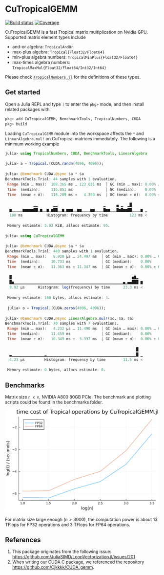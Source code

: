 # CuTropicalGEMM

[![Build status](https://badge.buildkite.com/06c24dc7b1a9d7c38897acd21575ffd678ee03de190c0b8d81.svg)](https://buildkite.com/julialang/cutropicalgemm-dot-jl)
[![Coverage](https://codecov.io/gh/ArrogantGao/CuTropicalGEMM.jl/branch/main/graph/badge.svg)](https://codecov.io/gh/ArrogantGao/CuTropicalGEMM.jl)

CuTropicalGEMM is a fast Tropical matrix multiplication on Nvidia GPU. Supported matrix element types include
* and-or algebra: `TropicalAndOr`
* max-plus algebra: `Tropical{Float32/Float64}`
* min-plus algebra numbers: `TropicalMinPlus{Float32/Float64}`
* max-times algebra numbers: `TropicalMaxMul{Float32/Float64/Int32/Int64}`

Please check [`TropicalNumbers.jl`](https://github.com/TensorBFS/TropicalNumbers.jl) for the definitions of these types. 

## Get started

Open a Julia REPL and type `]` to enter the `pkg>` mode, and then install related packages with
```julia
pkg> add CuTropicalGEMM, BenchmarkTools, TropicalNumbers, CUDA
pkg> build
```
Loading `CuTropicalGEMM` module into the workspace affects the `*` and `LinearAlgebra.mul!` on CuTropical matrices immediately. The following is a minimum working example
```julia
julia> using TropicalNumbers, CUDA, BenchmarkTools, LinearAlgebra

julia> a = Tropical.(CUDA.randn(4096, 4096));

julia> @benchmark CUDA.@sync $a * $a
BenchmarkTools.Trial: 44 samples with 1 evaluation.
 Range (min … max):  108.365 ms … 123.031 ms  ┊ GC (min … max): 0.00% … 0.00%
 Time  (median):     116.051 ms               ┊ GC (median):    0.00%
 Time  (mean ± σ):   116.289 ms ±   4.390 ms  ┊ GC (mean ± σ):  0.00% ± 0.00%

             ▁▁       ▁▁                     ▁     ▄ ▁  ▁█       
  ▆▁▁▁▁▁▆▆▆▆▆██▁▆▁▁▆▁▆██▁▁▆▁▆▆▆▁▁▆▆▁▁▁▁▆▆▁▁▁▁█▆▆▁▁▁█▆█▆▆██▁▁▁▁▆ ▁
  108 ms           Histogram: frequency by time          123 ms <

 Memory estimate: 5.03 KiB, allocs estimate: 95.

julia> using CuTropicalGEMM

julia> @benchmark CUDA.@sync $a * $a
BenchmarkTools.Trial: 440 samples with 1 evaluation.
 Range (min … max):   8.920 μs … 24.497 ms  ┊ GC (min … max): 0.00% … 0.00%
 Time  (median):     10.733 ms              ┊ GC (median):    0.00%
 Time  (mean ± σ):   11.363 ms ± 11.347 ms  ┊ GC (mean ± σ):  0.00% ± 0.00%

  █                                                       ▅▇▂  
  █▅▁▁▁▁▁▁▁▁▁▁▁▁▁▁▁▁▁▁▁▁▁▁▁▁▁▁▁▁▁▁▁▁▁▁▁▁▁▁▁▁▁▁▁▁▁▁▁▁▁▁▄▁▄▄███ ▆
  8.92 μs      Histogram: log(frequency) by time      23.3 ms <

 Memory estimate: 160 bytes, allocs estimate: 4.

 julia> o = Tropical.(CUDA.zeros(4096, 4096));

julia> @benchmark CUDA.@sync LinearAlgebra.mul!($o, $a, $a)
BenchmarkTools.Trial: 70 samples with 7 evaluations.
 Range (min … max):   4.232 μs … 11.490 ms  ┊ GC (min … max): 0.00% … 0.00%
 Time  (median):     11.459 ms              ┊ GC (median):    0.00%
 Time  (mean ± σ):   10.349 ms ±  3.337 ms  ┊ GC (mean ± σ):  0.00% ± 0.00%

                                                            █  
  ▃▁▁▁▁▁▁▁▁▁▁▁▁▁▁▁▂▁▁▁▁▁▁▁▁▁▁▁▁▁▁▁▁▁▁▁▁▁▁▁▁▁▁▁▁▁▁▁▁▁▁▁▁▁▁▁▁▁█ ▁
  4.23 μs         Histogram: frequency by time        11.5 ms <

 Memory estimate: 0 bytes, allocs estimate: 0.
```

## Benchmarks

Matrix size `n x n`, NVIDIA A800 80GB PCIe.
The benchmark and plotting scripts could be found in the benchmarks folder.

![Time cost for FP32/FP64 Tropical opeartors](./benchmark/time.png)

For matrix size large enough ($n > 3000$), the computation power is about $13$ TFlops for FP32 operations and $3$ TFlops for FP64 operations.

## References
1. This package originates from the following issue:
https://github.com/JuliaSIMD/LoopVectorization.jl/issues/201
2. When writing our CUDA C package, we referenced the repository https://github.com/Cjkkkk/CUDA_gemm.
